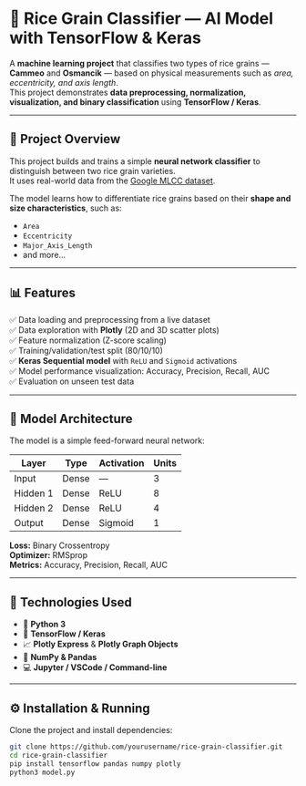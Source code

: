 # 🌾 Rice Grain Classifier — AI Model with TensorFlow & Keras

A **machine learning project** that classifies two types of rice grains — **Cammeo** and **Osmancik** — based on physical measurements such as *area, eccentricity, and axis length*.  
This project demonstrates **data preprocessing, normalization, visualization, and binary classification** using **TensorFlow / Keras**.

---

## 🚀 Project Overview

This project builds and trains a simple **neural network classifier** to distinguish between two rice grain varieties.  
It uses real-world data from the [Google MLCC dataset](https://download.mlcc.google.com/mledu-datasets/Rice_Cammeo_Osmancik.csv).

The model learns how to differentiate rice grains based on their **shape and size characteristics**, such as:
- `Area`
- `Eccentricity`
- `Major_Axis_Length`
- and more…

---

## 📊 Features

✅ Data loading and preprocessing from a live dataset  
✅ Data exploration with **Plotly** (2D and 3D scatter plots)  
✅ Feature normalization (Z-score scaling)  
✅ Training/validation/test split (80/10/10)  
✅ **Keras Sequential model** with `ReLU` and `Sigmoid` activations  
✅ Model performance visualization: Accuracy, Precision, Recall, AUC  
✅ Evaluation on unseen test data  

---

## 🧠 Model Architecture

The model is a simple feed-forward neural network:

| Layer | Type | Activation | Units |
|-------|------|-------------|-------|
| Input | Dense | — | 3 |
| Hidden 1 | Dense | ReLU | 8 |
| Hidden 2 | Dense | ReLU | 4 |
| Output | Dense | Sigmoid | 1 |

**Loss:** Binary Crossentropy  
**Optimizer:** RMSprop  
**Metrics:** Accuracy, Precision, Recall, AUC  

---

## 🧩 Technologies Used

- 🐍 **Python 3**
- 🧠 **TensorFlow / Keras**
- 📈 **Plotly Express** & **Plotly Graph Objects**
- 🧮 **NumPy & Pandas**
- 💻 **Jupyter / VSCode / Command-line**

---

## ⚙️ Installation & Running

Clone the project and install dependencies:

```bash
git clone https://github.com/yourusername/rice-grain-classifier.git
cd rice-grain-classifier
pip install tensorflow pandas numpy plotly
python3 model.py

